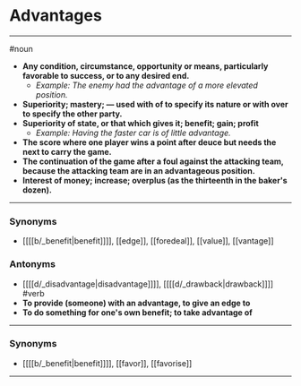 # Advantages
---
#noun
- **Any condition, circumstance, opportunity or means, particularly favorable to success, or to any desired end.**
	- _Example: The enemy had the advantage of a more elevated position._
- **Superiority; mastery; — used with of to specify its nature or with over to specify the other party.**
- **Superiority of state, or that which gives it; benefit; gain; profit**
	- _Example: Having the faster car is of little advantage._
- **The score where one player wins a point after deuce but needs the next to carry the game.**
- **The continuation of the game after a foul against the attacking team, because the attacking team are in an advantageous position.**
- **Interest of money; increase; overplus (as the thirteenth in the baker's dozen).**
---
### Synonyms
- [[[[b/_benefit|benefit]]]], [[edge]], [[foredeal]], [[value]], [[vantage]]
### Antonyms
- [[[[d/_disadvantage|disadvantage]]]], [[[[d/_drawback|drawback]]]]
#verb
- **To provide (someone) with an advantage, to give an edge to**
- **To do something for one's own benefit; to take advantage of**
---
### Synonyms
- [[[[b/_benefit|benefit]]]], [[favor]], [[favorise]]
---
